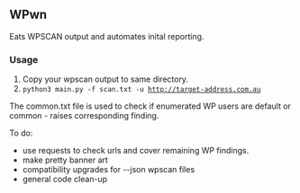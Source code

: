 <H2>WPwn</H2>
Eats WPSCAN output and automates inital reporting.

<H3>Usage</H3>

1. Copy your wpscan output to same directory.
2. <code>python3 main.py -f scan.txt -u http://target-address.com.au</code>

The common.txt file is used to check if enumerated WP users are default or common - raises corresponding finding.

To do:
- use requests to check urls and cover remaining WP findings.
- make pretty banner art
- compatibility upgrades for --json wpscan files
- general code clean-up
